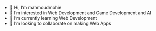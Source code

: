 - 👋 Hi, I’m mahmoudmohie
- 👀 I’m interested in Web Development and Game Development and AI
- 🌱 I’m currently learning Web Development
- 💞️ I’m looking to collaborate on making Web Apps

<!---
1mahmoudmohie/1mahmoudmohie is a ✨ special ✨ repository because its `README.md` (this file) appears on your GitHub profile.
You can click the Preview link to take a look at your changes.
--->
